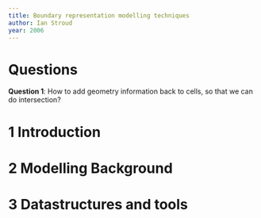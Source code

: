 ```yaml
---
title: Boundary representation modelling techniques
author: Ian Stroud
year: 2006
---
```


# Questions

**Question 1**: How to add geometry information back to cells,
so that we can do intersection?

# 1 Introduction

# 2 Modelling Background

# 3 Datastructures and tools
